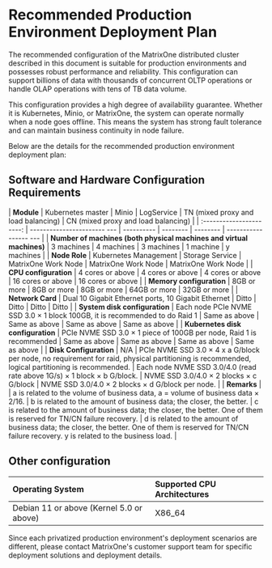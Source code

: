# Recommended Production Environment Deployment Plan

The recommended configuration of the MatrixOne distributed cluster described in this document is suitable for production environments and possesses robust performance and reliability. This configuration can support billions of data with thousands of concurrent OLTP operations or handle OLAP operations with tens of TB data volume.

This configuration provides a high degree of availability guarantee. Whether it is Kubernetes, Minio, or MatrixOne, the system can operate normally when a node goes offline. This means the system has strong fault tolerance and can maintain business continuity in node failure.

Below are the details for the recommended production environment deployment plan:

## Software and Hardware Configuration Requirements

| **Module** | Kubernetes master | Minio | LogService | TN (mixed proxy and load balancing) | CN (mixed proxy and load balancing) |
| :----------------------: | ----------------------- --- | ---------- | -------- | -------- | ----------------- --- |
| **Number of machines (both physical machines and virtual machines)** | 3 machines | 4 machines | 3 machines | 1 machine | y machines |
| **Node Role** | Kubernetes Management | Storage Service | MatrixOne Work Node | MatrixOne Work Node | MatrixOne Work Node |
| **CPU configuration** | 4 cores or above | 4 cores or above | 4 cores or above | 16 cores or above | 16 cores or above |
| **Memory configuration** | 8GB or more | 8GB or more | 8GB or more | 64GB or more | 32GB or more |
| **Network Card** | Dual 10 Gigabit Ethernet ports, 10 Gigabit Ethernet | Ditto | Ditto | Ditto | Ditto |
| **System disk configuration** | Each node PCIe NVME SSD 3.0 × 1 block 100GB, it is recommended to do Raid 1 | Same as above | Same as above | Same as above | Same as above |
| **Kubernetes disk configuration** | PCIe NVME SSD 3.0 × 1 piece of 100GB per node, Raid 1 is recommended | Same as above | Same as above | Same as above | Same as above |
| **Disk Configuration** | N/A | PCIe NVME SSD 3.0 × 4 x a G/block per node, no requirement for raid, physical partitioning is recommended, logical partitioning is recommended. | Each node NVME SSD 3.0/4.0 (read rate above 1G/s) × 1 block × b G/block. | NVME SSD 3.0/4.0 × 2 blocks × c G/block | NVME SSD 3.0/4.0 × 2 blocks × d G/block per node. |
| **Remarks** | | a is related to the volume of business data, a = volume of business data × 2/16. | b is related to the amount of business data; the closer, the better. | c is related to the amount of business data; the closer, the better. One of them is reserved for TN/CN failure recovery. | d is related to the amount of business data; the closer, the better. One of them is reserved for TN/CN failure recovery. y is related to the business load. |

## Other configuration

| Operating System | Supported CPU Architectures |
| :----------------------------------------- | :-------------- |
| Debian 11 or above (Kernel 5.0 or above) | X86_64 |

Since each privatized production environment's deployment scenarios are different, please contact MatrixOne's customer support team for specific deployment solutions and deployment details.
